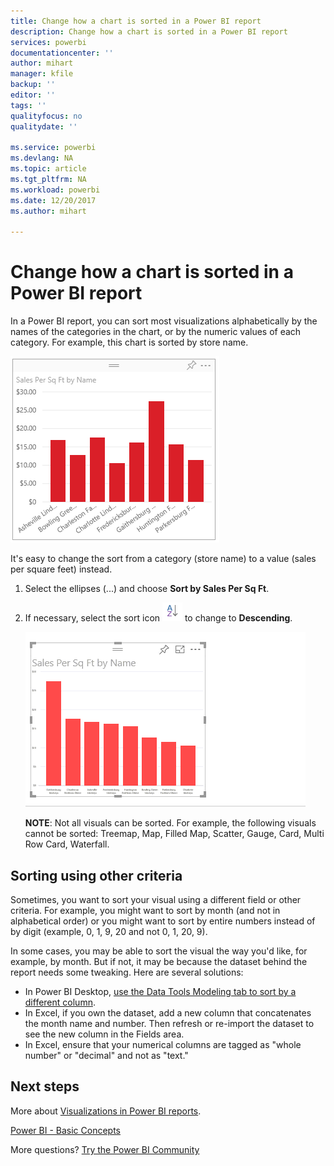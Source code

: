 ```yaml
---
title: Change how a chart is sorted in a Power BI report
description: Change how a chart is sorted in a Power BI report
services: powerbi
documentationcenter: ''
author: mihart
manager: kfile
backup: ''
editor: ''
tags: ''
qualityfocus: no
qualitydate: ''

ms.service: powerbi
ms.devlang: NA
ms.topic: article
ms.tgt_pltfrm: NA
ms.workload: powerbi
ms.date: 12/20/2017
ms.author: mihart

---
```

# Change how a chart is sorted in a Power BI report
In a Power BI report, you can sort most visualizations alphabetically by the names of the categories in the chart, or by the numeric
values of each category. For example, this chart is sorted by store name.

![](media/power-bi-report-change-sort/pbi_chartsortcategory.png)

It's easy to change the sort from a category (store name) to a value (sales per square feet) instead.

1. Select the ellipses (...) and choose **Sort by Sales Per Sq Ft**.
2. If necessary, select the sort icon ![](media/power-bi-report-change-sort/sorticon.png) to change to **Descending**.
   
   ![](media/power-bi-report-change-sort/sortby.gif)
   
   **NOTE**: Not all visuals can be sorted.  For example, the following visuals cannot be sorted: Treemap, Map, Filled Map, Scatter, Gauge, Card, Multi Row Card, Waterfall.

## Sorting using other criteria
Sometimes, you want to sort your visual using a different field or other criteria.  For example, you might want
to sort by month (and not in alphabetical order) or you might
want to sort by entire numbers instead of by digit (example, 0, 1, 9, 20 and not 0, 1, 20, 9).  

In some cases, you may be able to sort the visual the way you'd like, for example, by month.  But if not, it may be because the dataset behind the report needs some tweaking. Here are several solutions:

* In Power BI Desktop, [use the Data Tools Modeling tab to sort by a different column](desktop-sort-by-column.md).
* In Excel, if you own the dataset, add a new column that concatenates the month name and number. Then refresh or re-import the dataset to see the new column in the Fields area.
* In Excel, ensure that your numerical columns are tagged as "whole number" or "decimal" and not as "text."

## Next steps
More about [Visualizations in Power BI reports](power-bi-report-visualizations.md).

[Power BI - Basic Concepts](service-basic-concepts.md)

More questions? [Try the Power BI Community](http://community.powerbi.com/)

